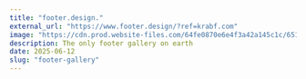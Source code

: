 ```yaml
---
title: "footer.design."
external_url: "https://www.footer.design/?ref=krabf.com"
image: "https://cdn.prod.website-files.com/64fe0870e6e4f3a42a145c1c/6514c4e3bcde78421b541de9_open-graph.webp"
description: The only footer gallery on earth
date: 2025-06-12
slug: "footer-gallery"
---
```


